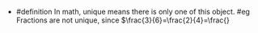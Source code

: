 - #definition In math, unique means there is only one of this object. #eg Fractions are not unique, since $\frac{3}{6}=\frac{2}{4}=\frac{}